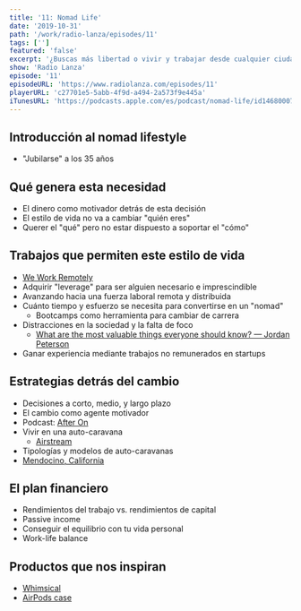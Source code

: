 ```yaml
---
title: '11: Nomad Life'
date: '2019-10-31'
path: '/work/radio-lanza/episodes/11'
tags: ['']
featured: 'false'
excerpt: '¿Buscas más libertad o vivir y trabajar desde cualquier ciudad? Bien, entonces quieres ser un "nómada digital" y este episodio es para ti. A nosotros nos apasiona este tema y en este capítulo repasaremos todo lo que tienes que tener en cuenta antes de saltar al vacío y comprar tu billete a Bangkok.'
show: 'Radio Lanza'
episode: '11'
episodeURL: 'https://www.radiolanza.com/episodes/11'
playerURL: 'c27701e5-5abb-4f9d-a494-2a573f9e445a'
iTunesURL: 'https://podcasts.apple.com/es/podcast/nomad-life/id1468000755?i=1000455561835'
---
```


## Introducción al nomad lifestyle

- "Jubilarse" a los 35 años

## Qué genera esta necesidad

- El dinero como motivador detrás de esta decisión
- El estilo de vida no va a cambiar "quién eres"
- Querer el "qué" pero no estar dispuesto a soportar el "cómo"

## Trabajos que permiten este estilo de vida

- [We Work Remotely](https://weworkremotely.com)
- Adquirir "leverage" para ser alguien necesario e imprescindible
- Avanzando hacia una fuerza laboral remota y distribuida
- Cuánto tiempo y esfuerzo se necesita para convertirse en un "nomad"
  - Bootcamps como herramienta para cambiar de carrera
- Distracciones en la sociedad y la falta de foco
  - [What are the most valuable things everyone should know? — Jordan Peterson](https://www.quora.com/What-are-the-most-valuable-things-everyone-should-know/answer/Jordan-B-Peterson)
- Ganar experiencia mediante trabajos no remunerados en startups

## Estrategias detrás del cambio

- Decisiones a corto, medio, y largo plazo
- El cambio como agente motivador
- Podcast: [After On](https://after-on.com)
- Vivir en una auto-caravana
  - [Airstream](https://www.airstream.com/)
- Tipologías y modelos de auto-caravanas
- [Mendocino, California](https://en.wikipedia.org/wiki/Mendocino,_California)

## El plan financiero

- Rendimientos del trabajo vs. rendimientos de capital
- Passive income
- Conseguir el equilibrio con tu vida personal
- Work-life balance

## Productos que nos inspiran

- [Whimsical](https://whimsical.com/)
- [AirPods case](https://www.amazon.com/dp/B07YPQVWWB/)
